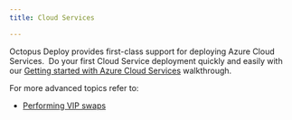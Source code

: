 ```yaml
---
title: Cloud Services

---
```



Octopus Deploy provides first-class support for deploying Azure Cloud Services.  Do your first Cloud Service deployment quickly and easily with our [Getting started with Azure Cloud Services](/docs/guides/azure-deployments/cloud-services/getting-started-with-azure-cloud-services.md) walkthrough.


For more advanced topics refer to:

- [Performing VIP swaps](/docs/guides/azure-deployments/cloud-services/vip-swap.md)
